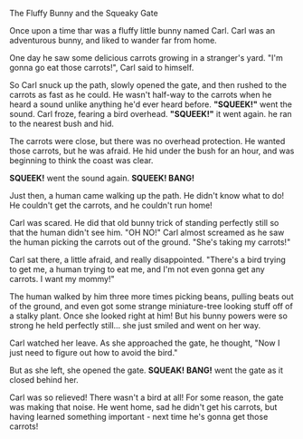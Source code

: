 The Fluffy Bunny and the Squeaky Gate

Once upon a time thar was a fluffy little bunny named Carl.  Carl was an adventurous bunny, and liked to wander far from home.
  
One day he saw some delicious carrots growing in a stranger's yard.  "I'm gonna go eat those carrots!", Carl said to himself.

So Carl snuck up the path, slowly opened the gate, and then rushed to the carrots as fast as he could.  He wasn't half-way to the carrots when he heard a sound unlike anything he'd ever heard before.  **"SQUEEK!"** went the sound.  Carl froze, fearing a bird overhead.  **"SQUEEK!"** it went again.  he ran to the nearest bush and hid.

The carrots were close, but there was no overhead protection.  He wanted those carrots, but he was afraid.  He hid under the bush for an hour, and was beginning to think the coast was clear.

**SQUEEK!** went the sound again.  **SQUEEK!  BANG!**

Just then, a human came walking up the path.  He didn't know what to do!  He couldn't get the carrots, and he couldn't run home!

Carl was scared.  He did that old bunny trick of standing perfectly still so that the human didn't see him.  "OH NO!" Carl almost screamed as he saw the human picking the carrots out of the ground.  "She's taking my carrots!"

Carl sat there, a little afraid, and really disappointed.  "There's a bird trying to get me, a human trying to eat me, and I'm not even gonna get any carrots.  I want my mommy!"

The human walked by him three more times picking beans, pulling beats out of the ground, and even got some strange miniature-tree looking stuff off of a stalky plant.  Once she looked right at him!  But his bunny powers were so strong he held perfectly still... she just smiled and went on her way.

Carl watched her leave.  As she approached the gate, he thought, "Now I just need to figure out how to avoid the bird."

But as she left, she opened the gate.  **SQUEAK!  BANG!** went the gate as it closed behind her.

Carl was so relieved!  There wasn't a bird at all!  For some reason, the gate was making that noise.  He went home, sad he didn't get his carrots, but having learned something important - next time he's gonna get those carrots!

 